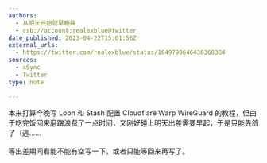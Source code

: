 ```yaml
---
authors:
  - 从明天开始就早睡辣
  - csb://account:realexblue@twitter
date_published: 2023-04-22T15:01:56Z
external_urls:
  - https://twitter.com/realexblue/status/1649790646436368384
sources:
  - xSync
  - Twitter
type: note

---
```


本来打算今晚写 Loon 和 Stash 配置 Cloudflare Warp WireGuard 的教程，但由于吃完饭回来磨蹭浪费了一点时间，又刚好碰上明天出差需要早起，于是只能先鸽了（逃……<br><br>等出差期间看能不能有空写一下，或者只能等回来再写了。